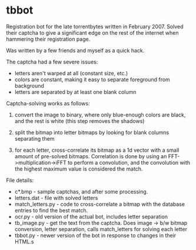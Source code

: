tbbot
=====

Registration bot for the late torrentbytes written in February 2007. Solved their captcha to give a significant edge on the rest of the internet when hammering their registration page.

Was written by a few friends and myself as a quick hack.

The captcha had a few severe issues:
* letters aren't warped at all (constant size, etc.)
* colors are constant, making it easy to separate foreground from background
* letters are separated by at least one blank column

Captcha-solving works as follows:

1. convert the image to binary, where only blue-enough colors are black, and the rest is white (this step removes the shadows)

2. split the bitmap into letter bitmaps by looking for blank columns separating them

3. for each letter, cross-correlate its bitmap as a 1d vector with a small amount of pre-solved bitmaps. Correlation is done by using an FFT->multiplication->iFFT to perform a convolution, and the convolution with the highest maximum value is considered the match.

File details:

* c*.bmp - sample captchas, and after some processing.
* letters.dat - file with solved letters
* match_letters.py - code to cross-correlate a bitmap with the database entries to find the best match.
* ocr.py - old version of the actual bot, includes letter separation
* tb_image.py - get the text from the captcha. Does image -> b/w bitmap conversion, letter separation, calls match_letters for solving each letter
* tbbot.py - newer version of the bot in response to changes in their HTML.s

